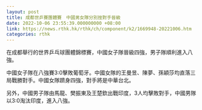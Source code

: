 ```yaml
---
layout: post
title: 成都世乒賽團體賽　中國男女隊分別挫對手晉級
date: 2022-10-06 23:55:39.000000000 +08:00
link: https://news.rthk.hk/rthk/ch/component/k2/1669948-20221006.htm
categories: rthk
---
```


在成都舉行的世界乒乓球團體錦標賽，中國女子隊晉級四強，男子隊順利進入八強。

中國女子隊在八強賽3:0擊敗葡萄牙。中國女隊的王曼昱、陳夢、孫穎莎均直落三局戰勝對手。中國女隊躋身四強，對手將是中華台北。

另外，中國男子隊由馬龍、樊振東及王楚欽出戰印度，3人均擊敗對手，中國男隊以3:0淘汰印度，進入八強。
